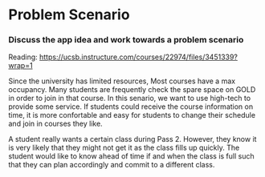 # Problem Scenario

### Discuss the app idea and work towards a problem scenario
Reading: https://ucsb.instructure.com/courses/22974/files/3451339?wrap=1

Since the university has limited resources, Most courses have a max occupancy. Many students are frequently check the spare space on GOLD in order to join in that course. In this senario, we want to use high-tech to provide some service. If students could receive the course information on time, it is more confortable and easy for students to change their schedule and join in courses they like.

A student really wants a certain class during Pass 2. However, they know it is very likely that they might not get it as the class fills up quickly. The student would like to know ahead of time if and when the class is full such that they can plan accordingly and commit to a different class. 
